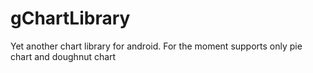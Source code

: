 gChartLibrary
=============

Yet another chart library for android. For the moment supports only pie chart and doughnut chart
